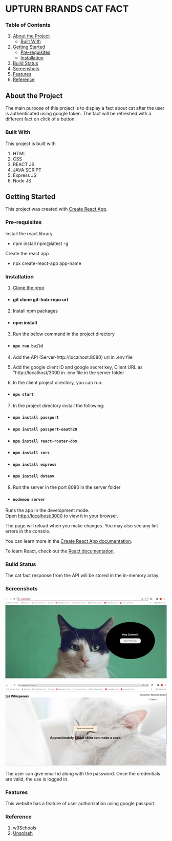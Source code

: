 # UPTURN BRANDS CAT FACT

### Table of Contents

1. [About the Project](#about-the-project)
    - [Built With](#built-with)
2. [Getting Started](#getting-started)
    - [Pre-requisites](#pre-requisites)
    - [Installation](#installation)
3. [Build Status](#build-status)
4. [Screenshots](#screenshots)
5. [Features](#features)
6. [Reference](#reference)



## About the Project

The main purpose of this project is to display a fact about cat after the user is authenticated using google token. The fact will be refreshed with a different fact on click of a button.

### Built With

This project is built with
1. HTML
2. CSS
3. REACT JS
4. JAVA SCRIPT
5. Express JS
7. Node JS

## Getting Started

This project was created with [Create React App](https://github.com/facebook/create-react-app).

### Pre-requisites

Install the react library

* npm install npm@latest -g

Create the react app

* npx create-react-app app-name

### Installation

1. [Clone the repo](https://github.com/meenakshisureshbabu/upturnbrands)

* #### git clone git-hub-repo url

2. Install npm packages

* #### npm install

3. Run the below command in the project directory

* #### `npm run build`

4. Add the API (Server-http://localhost:8080) url in .env file

5. Add the google client ID and google secret key, Client URL as "http://localhost/3000 in .env file in the server folder

6. In the client project directory, you can run:

* #### `npm start`

7. In the project directory install the following:

* #### `npm install passport`
* #### `npm install passport-oauth20`
* #### `npm install react-router-dom`
* #### `npm install cors`
* #### `npm install express`
* #### `npm install dotenv`

8. Run the server in the port 8080 in the server folder

* #### `nodemon server`

Runs the app in the development mode.\
Open [http://localhost:3000](http://localhost:3000) to view it in your browser.

The page will reload when you make changes.
You may also see any lint errors in the console.

You can learn more in the [Create React App documentation](https://facebook.github.io/create-react-app/docs/getting-started).

To learn React, check out the [React documentation](https://reactjs.org/).




### Build Status

The cat fact response from the API will be stored in the in-memory array.

### Screenshots

![Home page](./public/Homepage.png)


![Main](./public/Mainpage.png)

The user can give email id along with the password. Once the credentials are valid, the use is logged in.

### Features

This website has a feature of user authorization using google passport.

### Reference

1. [w3Schools](https://www.w3schools.com/)
2. [Unsplash](https://unsplash.com/)




